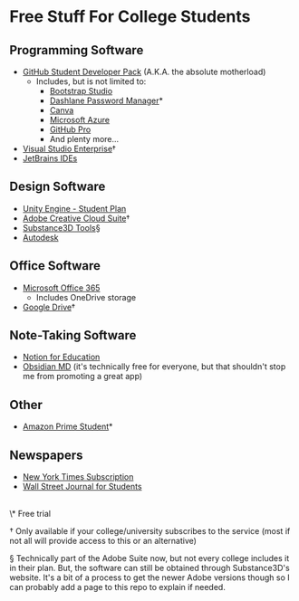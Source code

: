# Free Stuff For College Students

## Programming Software
* [GitHub Student Developer Pack](https://education.github.com/pack) (A.K.A. the absolute motherload)
    * Includes, but is not limited to:
        * [Bootstrap Studio](https://bootstrapstudio.io/)
        * [Dashlane Password Manager](https://www.dashlane.com/)*
        * [Canva](https://www.canva.com/)
        * [Microsoft Azure](https://azure.microsoft.com/en-us/)
        * [GitHub Pro](https://education.github.com/students)
        * And plenty more...
* [Visual Studio Enterprise](https://visualstudio.microsoft.com/students/)&dagger;
* [JetBrains IDEs](https://www.jetbrains.com/shop/eform/students)


## Design Software
* [Unity Engine - Student Plan](https://unity.com/products/unity-student)
* [Adobe Creative Cloud Suite](https://www.adobe.com/creativecloud.html)&dagger;
* [Substance3D Tools](https://store.substance3d.com/students-teachers)&sect;
* [Autodesk](https://www.autodesk.com/education/edu-software/overview?sorting=featured&filters=individual)


## Office Software
* [Microsoft Office 365](https://www.microsoft.com/en-us/microsoft-365/academic/compare-office-365-education-plans?activetab=tab%3Aprimaryr1)
    * Includes OneDrive storage
* [Google Drive](https://edu.google.com/intl/ALL_us/products/workspace-for-education/)&dagger;

## Note-Taking Software
* [Notion for Education](https://www.notion.so/product/notion-for-education)
* [Obsidian MD](https://obsidian.md/) (it's technically free for everyone, but that shouldn't stop me from promoting a great app)


## Other
* [Amazon Prime Student](https://www.amazon.com/Amazon-Student/b?node=668781011)*

## Newspapers
* [New York Times Subscription](https://nytimesineducation.com/access-nyt/)
* [Wall Street Journal for Students](https://education.wsj.com/students/)

<br>
\* Free trial

&dagger; Only available if your college/university subscribes to the service (most if not all will provide access to this or an alternative)

&sect; Technically part of the Adobe Suite now, but not every college includes it in their plan. But, the software can still be obtained through Substance3D's website. It's a bit of a process to get the newer Adobe versions though so I can probably add a page to this repo to explain if needed.
